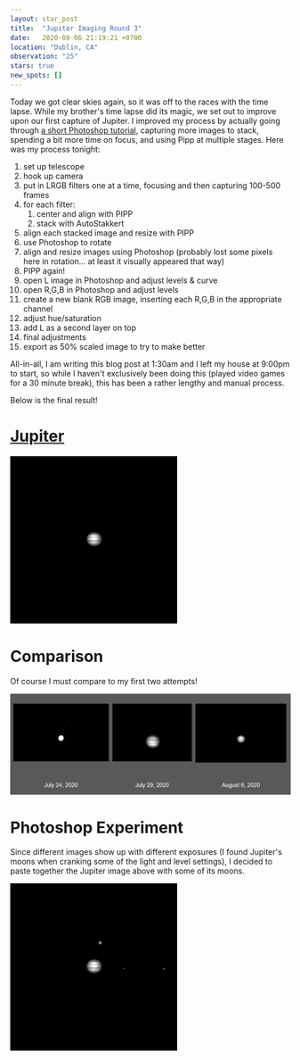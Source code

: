 ```yaml
---
layout: star_post
title:  "Jupiter Imaging Round 3"
date:   2020-08-06 21:19:21 +0700
location: "Dublin, CA"
observation: "25"
stars: true
new_spots: []
---
```


Today we got clear skies again, so it was off to the races with the time lapse. While my brother's time lapse did its magic, we set out to improve upon our first capture of Jupiter. I improved my process by actually going through [a short Photoshop tutorial](http://spirit.icrar.org/wp-content/uploads/2016/05/LRGB-Photoshop-v2.pdf), capturing more images to stack, spending a bit more time on focus, and using Pipp at multiple stages. Here was my process tonight:

1. set up telescope
2. hook up camera
3. put in LRGB filters one at a time, focusing and then capturing 100-500 frames
4. for each filter:
    1. center and align with PIPP
    2. stack with AutoStakkert
5. align each stacked image and resize with PIPP
6. use Photoshop to rotate
7. align and resize images using Photoshop (probably lost some pixels here in rotation... at least it visually appeared that way)
8. PIPP again!
9. open L image in Photoshop and adjust levels & curve
10. open R,G,B in Photoshop and adjust levels
11. create a new blank RGB image, inserting each R,G,B in the appropriate channel
12. adjust hue/saturation
13. add L as a second layer on top
14. final adjustments
15. export as 50% scaled image to try to make better

All-in-all, I am writing this blog post at 1:30am and I left my house at 9:00pm to start, so while I haven't exclusively been doing this (played video games for a 30 minute break), this has been a rather lengthy and manual process.

Below is the final result!

# [Jupiter](#Jupiter)

![Jupiter](assets/images/Jupiter_3_8_6_20.png)

# Comparison

Of course I must compare to my first two attempts!

![comparison](assets/images/Jupiter_comparison_8_6_20.png)

# Photoshop Experiment

Since different images show up with different exposures (I found Jupiter's moons when cranking some of the light and level settings), I decided to paste together the Jupiter image above with some of its moons.

![Jupiter](assets/images/Jupiter_Moons_1_8_6_20.png)
